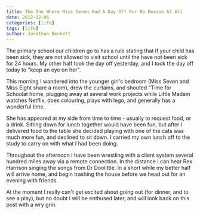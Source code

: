 ```yaml
---
title: The One Where Miss Seven Had A Day Off For No Reason At All
date: 2012-12-06
categories: [life]
tags: [life]
author: Jonathan Beckett
---
```


The primary school our children go to has a rule stating that if your child has been sick, they are not allowed to visit school until the have not been sick for 24 hours. My other half took the day off yesterday, and I took the day off today to "keep an eye on her".

This morning I wandered into the younger girl's bedroom (Miss Seven and Miss Eight share a room), drew the curtains, and shouted "Time for Schoolat home, plugging away at several work projects while Little Madam watches Netflix, does colouring, plays with lego, and generally has a wonderful time.

She has appeared at my side from time to time - usually to request food, or a drink. Sitting down for lunch together would have been fun, but after I delivered food to the table she decided playing with one of the cats was much more fun, and declined to sit down. I carried my own lunch off to the study to carry on with what I had been doing.

Throughout the afternoon I have been wrestling with a client system several hundred miles away via a remote connection. In the distance I can hear Rex Harrison singing the songs from Dr Doolittle. In a short while my better half will arrive home, and begin trashing the house before we head out for an evening with friends.

At the moment I really can't get excited about going out (for dinner, and to see a play), but no doubt I will be enthused later, and will look back on this post with a wry grin.